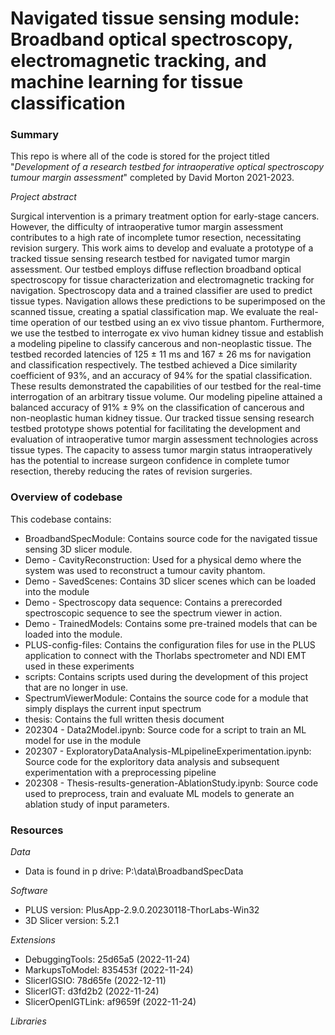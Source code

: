 # Navigated tissue sensing module: Broadband optical spectroscopy, electromagnetic tracking, and machine learning for tissue classification

### Summary
This repo is where all of the code is stored for the project titled "*Development of a research testbed for intraoperative optical spectroscopy tumour margin assessment*" completed by David Morton 2021-2023. 

*Project abstract*

Surgical intervention is a primary treatment option for early-stage cancers. However, the difficulty of intraoperative tumor margin assessment contributes to a high rate of incomplete tumor resection, necessitating revision surgery. This work aims to develop and evaluate a prototype of a tracked tissue sensing research testbed for navigated tumor margin assessment. Our testbed employs diffuse reflection broadband optical spectroscopy for tissue characterization and electromagnetic tracking for navigation. Spectroscopy data and a trained classifier are used to predict tissue types. Navigation allows these predictions to be superimposed on the scanned tissue, creating a spatial classification map. We evaluate the real-time operation of our testbed using an ex vivo tissue phantom. Furthermore, we use the testbed to interrogate ex vivo human kidney tissue and establish a modeling pipeline to classify cancerous and non-neoplastic tissue. The testbed recorded latencies of 125 ± 11 ms and 167 ± 26 ms for navigation and classification respectively. The testbed achieved a Dice similarity coefficient of 93%, and an accuracy of 94% for the spatial classification.  These results demonstrated the capabilities of our testbed for the real-time interrogation of an arbitrary tissue volume. Our modeling pipeline attained a balanced accuracy of 91% ± 9% on the classification of cancerous and non-neoplastic human kidney tissue. Our tracked tissue sensing research testbed prototype shows potential for facilitating the development and evaluation of intraoperative tumor margin assessment technologies across tissue types. The capacity to assess tumor margin status intraoperatively has the potential to increase surgeon confidence in complete tumor resection, thereby reducing the rates of revision surgeries.

### Overview of codebase
This codebase contains:
- BroadbandSpecModule: Contains source code for the navigated tissue sensing 3D slicer module.
- Demo - CavityReconstruction: Used for a physical demo where the system was used to reconstruct a tumour cavity phantom.
- Demo - SavedScenes: Contains 3D slicer scenes which can be loaded into the module
- Demo - Spectroscopy data sequence: Contains a prerecorded spectroscopic sequence to see the spectrum viewer in action.
- Demo - TrainedModels: Contains some pre-trained models that can be loaded into the module.
- PLUS-config-files: Contains the configuration files for use in the PLUS application to connect with the Thorlabs spectrometer and NDI EMT used in these experiments
- scripts: Contains scripts used during the development of this project that are no longer in use.
- SpectrumViewerModule: Contains the source code for a module that simply displays the current input spectrum
- thesis: Contains the full written thesis document
- 202304 - Data2Model.ipynb: Source code for a script to train an ML model for use in the module
- 202307 - ExploratoryDataAnalysis-MLpipelineExperimentation.ipynb: Source code for the exploritory data analysis and subsequent experimentation with a preprocessing pipeline
- 202308 - Thesis-results-generation-AblationStudy.ipynb: Source code used to preprocess, train and evaluate ML models to generate an ablation study of input parameters. 




### Resources
*Data*
- Data is found in p drive: P:\data\BroadbandSpecData

*Software*
- PLUS version: PlusApp-2.9.0.20230118-ThorLabs-Win32
- 3D Slicer version: 5.2.1

*Extensions*
- DebuggingTools: 25d65a5 (2022-11-24)
- MarkupsToModel: 835453f (2022-11-24)
- SlicerIGSIO: 78d65fe (2022-12-11)
- SlicerIGT: d3fd2b2 (2022-11-24)
- SlicerOpenIGTLink: af9659f (2022-11-24)

*Libraries*




